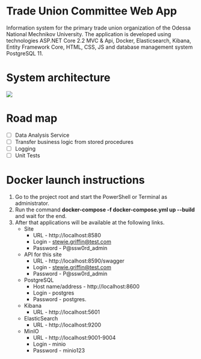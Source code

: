 # Trade Union Committee Web App
Information system for the primary trade union organization of the Odessa National Mechnikov University. The application is developed using technologies ASP.NET Core 2.2 MVC &amp; Api, Docker, Elasticsearch, Kibana, Entity Framework Core, HTML, CSS, JS and database management system PostgreSQL 11.

# System architecture
![](https://github.com/zavada-sergey/TradeUnionCommittee.WebApp.Core/blob/master/blob/System%20Architecture.png)

# Road map
- [ ] Data Analysis Service
- [ ] Transfer business logic from stored procedures
- [ ] Logging
- [ ] Unit Tests

# Docker launch instructions
1. Go to the project root and start the PowerShell or Terminal as administrator.
2. Run the command **docker-compose -f docker-compose.yml up --build** and wait for the end.
3. After that applications will be available at the following links.
    - Site
        - URL - http://localhost:8580
        - Login - stewie.griffin@test.com
        - Password - P@ssw0rd_admin
    - API for this site
        - URL - http://localhost:8590/swagger
        - Login - stewie.griffin@test.com
        - Password - P@ssw0rd_admin
    - PostgreSQL
        - Host name/address - http://localhost:8600
        - Login - postgres 
        - Password - postgres.
    - Kibana 
        - URL - http://localhost:5601
    - ElasticSearch
        - URL - http://localhost:9200
    - MinIO
        - URL - http://localhost:9001-9004
        - Login - minio
        - Password - minio123
